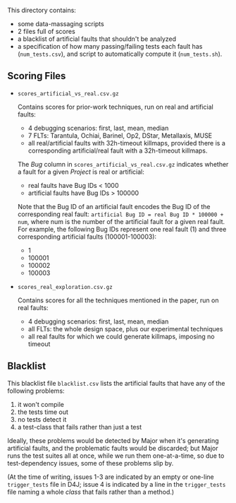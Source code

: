This directory contains:

- some data-massaging scripts
- 2 files full of scores
- a blacklist of artificial faults that shouldn't be analyzed
- a specification of how many passing/failing tests each fault has (`num_tests.csv`), and script to automatically compute it (`num_tests.sh`).



Scoring Files
-------------

- `scores_artificial_vs_real.csv.gz`

    Contains scores for prior-work techniques, run on real and artificial faults:

    + 4 debugging scenarios: first, last, mean, median
    + 7 FLTs: Tarantula, Ochiai, Barinel, Op2, DStar, Metallaxis, MUSE
    + all real/artificial faults with 32h-timeout killmaps, provided there is a corresponding artificial/real fault with a 32h-timeout killmaps.

    The *Bug* column in `scores_artificial_vs_real.csv.gz` indicates whether a fault
    for a given *Project* is real or artificial:

    + real faults have Bug IDs < 1000
    + artificial faults have Bug IDs > 100000

    Note that the Bug ID of an artificial fault encodes the Bug ID of the
    corresponding real fault: `artificial Bug ID = real Bug ID * 100000 + num`,
    where num is the number of the artificial fault for a given real fault. For
    example, the following Bug IDs represent one real fault (1) and three
    corresponding artificial faults (100001-100003):

    + 1
    + 100001
    + 100002
    + 100003


- `scores_real_exploration.csv.gz`

    Contains scores for all the techniques mentioned in the paper, run on real faults:

    + 4 debugging scenarios: first, last, mean, median
    + all FLTs: the whole design space, plus our experimental techniques
    + all real faults for which we could generate killmaps, imposing no timeout


Blacklist
---------

This blacklist file `blacklist.csv` lists the artificial faults that have any of the following problems:

1. it won't compile
2. the tests time out
3. no tests detect it
4. a test-class that fails rather than just a test

Ideally, these problems would be detected by Major when it's generating artificial faults, and the problematic faults would be discarded; but Major runs the test suites all at once, while we run them one-at-a-time, so due to test-dependency issues, some of these problems slip by.

(At the time of writing, issues 1-3 are indicated by an empty or one-line `trigger_tests` file in D4J; issue 4 is indicated by a line in the `trigger_tests` file naming a whole *class* that fails rather than a method.)
